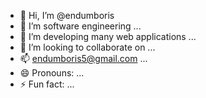 - 👋 Hi, I’m @endumboris
- 👀 I’m software engineering ...
- 🌱 I’m developing many web applications ...
- 💞️ I’m looking to collaborate on ...
- 📫 endumboris5@gmail.com ...
- 😄 Pronouns: ...
- ⚡ Fun fact: ...

<!---
endumboris/endumboris is a ✨ special ✨ repository because its `README.md` (this file) appears on your GitHub profile.
You can click the Preview link to take a look at your changes.
--->
